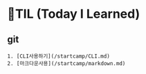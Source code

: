 # 🌱TIL (Today I Learned)

## git

 	1. [CLI사용하기](/startcamp/CLI.md)
 	2. [마크다운사용](/startcamp/markdown.md)


